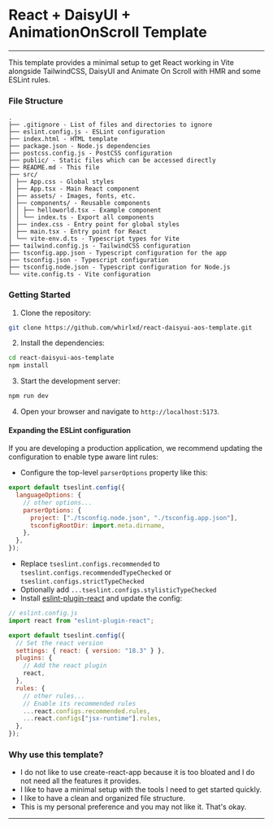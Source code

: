 # React + DaisyUI + AnimationOnScroll Template

---

This template provides a minimal setup to get React working in Vite alongside TailwindCSS, DaisyUI and Animate On Scroll with HMR and some ESLint rules.

### File Structure

```
.
├── .gitignore - List of files and directories to ignore
├── eslint.config.js - ESLint configuration
├── index.html - HTML template
├── package.json - Node.js dependencies
├── postcss.config.js - PostCSS configuration
├── public/ - Static files which can be accessed directly
├── README.md - This file
├── src/
│ ├── App.css - Global styles
│ ├── App.tsx - Main React component
│ ├── assets/ - Images, fonts, etc.
│ ├── components/ - Reusable components
│ │ ├── helloworld.tsx - Example component
│ │ └── index.ts - Export all components
│ ├── index.css - Entry point for global styles
│ ├── main.tsx - Entry point for React
│ └── vite-env.d.ts - Typescript types for Vite
├── tailwind.config.js - TailwindCSS configuration
├── tsconfig.app.json - Typescript configuration for the app
├── tsconfig.json - Typescript configuration
├── tsconfig.node.json - Typescript configuration for Node.js
└── vite.config.ts - Vite configuration
```

### Getting Started

1. Clone the repository:

```bash
git clone https://github.com/whirlxd/react-daisyui-aos-template.git
```

2. Install the dependencies:

```bash
cd react-daisyui-aos-template
npm install
```

3. Start the development server:

```bash
npm run dev
```

4. Open your browser and navigate to `http://localhost:5173`.

#### Expanding the ESLint configuration

If you are developing a production application, we recommend updating the configuration to enable type aware lint rules:

- Configure the top-level `parserOptions` property like this:

```js
export default tseslint.config({
  languageOptions: {
    // other options...
    parserOptions: {
      project: ["./tsconfig.node.json", "./tsconfig.app.json"],
      tsconfigRootDir: import.meta.dirname,
    },
  },
});
```

- Replace `tseslint.configs.recommended` to `tseslint.configs.recommendedTypeChecked` or `tseslint.configs.strictTypeChecked`
- Optionally add `...tseslint.configs.stylisticTypeChecked`
- Install [eslint-plugin-react](https://github.com/jsx-eslint/eslint-plugin-react) and update the config:

```js
// eslint.config.js
import react from "eslint-plugin-react";

export default tseslint.config({
  // Set the react version
  settings: { react: { version: "18.3" } },
  plugins: {
    // Add the react plugin
    react,
  },
  rules: {
    // other rules...
    // Enable its recommended rules
    ...react.configs.recommended.rules,
    ...react.configs["jsx-runtime"].rules,
  },
});
```

### Why use this template?

- I do not like to use create-react-app because it is too bloated and I do not need all the features it provides.
- I like to have a minimal setup with the tools I need to get started quickly.
- I like to have a clean and organized file structure.
- This is my personal preference and you may not like it. That's okay.

---
